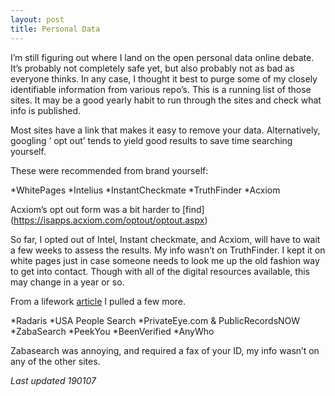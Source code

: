 ```yaml
---
layout: post
title: Personal Data
---
```


I’m still figuring out where I land on the open personal data online debate. It’s probably not completely safe yet, but also probably not as bad as everyone thinks. In any case, I thought it best to purge some of my closely identifiable information from various repo’s. This is a running list of those sites. It may be a good yearly habit to run through the sites and check what info is published. 


Most sites have a link that makes it easy to remove your data. Alternatively, googling ‘<sitename> opt out’ tends to yield good results to save time searching yourself. 


These were recommended from brand yourself:

*WhitePages
*Intelius
*InstantCheckmate
*TruthFinder
*Acxiom

Acxiom’s opt out form was a bit harder to [find] (https://isapps.acxiom.com/optout/optout.aspx) 

So far, I opted out of Intel, Instant checkmate, and Acxiom, will have to wait a few weeks to assess the results. My info wasn’t on TruthFinder. I kept it on white pages just in case someone needs to look me up the old fashion way to get into contact. Though with all of the digital resources available, this may change in a year or so. 

From a lifework [article](https://www.lifewire.com/remove-personal-information-from-internet-3482691) I pulled a few more. 

*Radaris
*USA People Search
*PrivateEye.com & PublicRecordsNOW
*ZabaSearch
*PeekYou
*BeenVerified
*AnyWho

Zabasearch was annoying, and required a fax of your ID, my info wasn’t on any of the other sites. 


_Last updated 190107_







